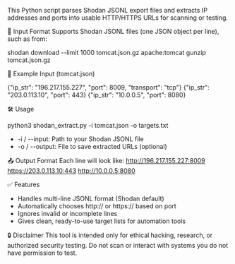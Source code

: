 This Python script parses Shodan JSONL export files and extracts IP addresses and ports into usable HTTP/HTTPS URLs for scanning or testing.

📂 Input Format
Supports Shodan JSONL files (one JSON object per line), such as from:

shodan download --limit 1000 tomcat.json.gz apache:tomcat
gunzip tomcat.json.gz

📌 Example Input (tomcat.json)

{"ip_str": "196.217.155.227", "port": 8009, "transport": "tcp"}
{"ip_str": "203.0.113.10", "port": 443}
{"ip_str": "10.0.0.5", "port": 8080}

🛠 Usage

python3 shodan_extract.py -i tomcat.json -o targets.txt

* -i / --input: Path to your Shodan JSONL file
* -o / --output: File to save extracted URLs (optional)

📤 Output Format
Each line will look like:
http://196.217.155.227:8009
https://203.0.113.10:443
http://10.0.0.5:8080

✅ Features
- Handles multi-line JSONL format (Shodan default)
- Automatically chooses http:// or https:// based on port
- Ignores invalid or incomplete lines
- Gives clean, ready-to-use target lists for automation tools

🔒 Disclaimer
This tool is intended only for ethical hacking, research, or authorized security testing.
Do not scan or interact with systems you do not have permission to test.
